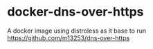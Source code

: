 # docker-dns-over-https
A docker image using distroless as it base to run https://github.com/m13253/dns-over-https
